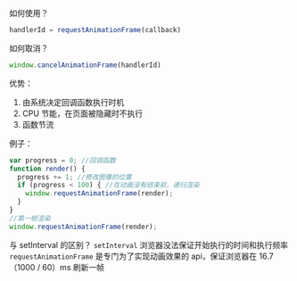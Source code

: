 如何使用？
```javascript
handlerId = requestAnimationFrame(callback)
```

如何取消？
```javascript
window.cancelAnimationFrame(handlerId)
```

优势：
1. 由系统决定回调函数执行时机
2. CPU 节能，在页面被隐藏时不执行
3. 函数节流

例子：
```javascript
var progress = 0; //回调函数 
function render() {
  progress += 1; //修改图像的位置
  if (progress < 100) { //在动画没有结束前，递归渲染
    window.requestAnimationFrame(render);
  }
}
//第一帧渲染
window.requestAnimationFrame(render);
```

与 setInterval 的区别？
`setInterval` 浏览器没法保证开始执行的时间和执行频率
`requestAnimationFrame` 是专门为了实现动画效果的 api，保证浏览器在 16.7（1000 / 60）ms 刷新一帧